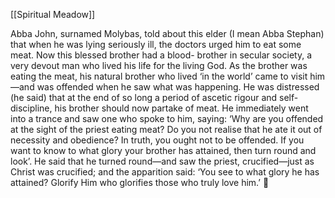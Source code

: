 [[Spiritual Meadow]]
 
Abba John, surnamed Molybas, told about this elder (I mean Abba Stephan) that when he was lying seriously ill, the doctors urged him to eat some meat. Now this blessed brother had a blood- brother in secular society, a very devout man who lived his life for the living God. As the brother was eating the meat, his natural brother who lived ‘in the world’ came to visit him—and was offended when he saw what was happening. He was distressed (he said) that at the end of so long a period of ascetic rigour and self-discipline, his brother should now partake of meat. He immediately went into a trance and saw one who spoke to him, saying: ‘Why are you offended at the sight of the priest eating meat? Do you not realise that he ate it out of necessity and obedience? In truth, you ought not to be offended. If you want to know to what glory your brother has attained, then turn round and look’. He said that he turned round—and saw the priest, crucified—just as Christ was crucified; and the apparition said: ‘You see to what glory he has attained? Glorify Him who glorifies those who truly love him.’  
